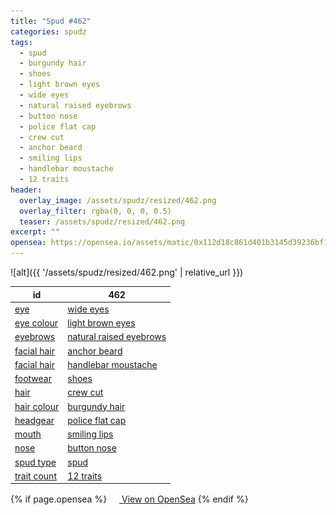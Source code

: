 ```yaml
---
title: "Spud #462"
categories: spudz
tags:
  - spud
  - burgundy hair
  - shoes
  - light brown eyes
  - wide eyes
  - natural raised eyebrows
  - button nose
  - police flat cap
  - crew cut
  - anchor beard
  - smiling lips
  - handlebar moustache
  - 12 traits
header:
  overlay_image: /assets/spudz/resized/462.png
  overlay_filter: rgba(0, 0, 0, 0.5)
  teaser: /assets/spudz/resized/462.png
excerpt: ""
opensea: https://opensea.io/assets/matic/0x112d18c861d401b3145d39236bf149f01e18beed/462
---
```

![alt]({{ '/assets/spudz/resized/462.png' | relative_url }})

| id | 462 |
|-|-|
| <a href="/traits/eye/#trait-type">eye</a> | <a href="/traits/eye/wide-eyes/1/#trait">wide eyes</a> |
| <a href="/traits/eye-colour/#trait-type">eye colour</a> | <a href="/traits/eye-colour/light-brown-eyes/1/#trait">light brown eyes</a> |
| <a href="/traits/eyebrows/#trait-type">eyebrows</a> | <a href="/traits/eyebrows/natural-raised-eyebrows/1/#trait">natural raised eyebrows</a> |
| <a href="/traits/facial-hair/#trait-type">facial hair</a> | <a href="/traits/facial-hair/anchor-beard/1/#trait">anchor beard</a> |
| <a href="/traits/facial-hair/#trait-type">facial hair</a> | <a href="/traits/facial-hair/handlebar-moustache/1/#trait">handlebar moustache</a> |
| <a href="/traits/footwear/#trait-type">footwear</a> | <a href="/traits/footwear/shoes/1/#trait">shoes</a> |
| <a href="/traits/hair/#trait-type">hair</a> | <a href="/traits/hair/crew-cut/1/#trait">crew cut</a> |
| <a href="/traits/hair-colour/#trait-type">hair colour</a> | <a href="/traits/hair-colour/burgundy-hair/1/#trait">burgundy hair</a> |
| <a href="/traits/headgear/#trait-type">headgear</a> | <a href="/traits/headgear/police-flat-cap/1/#trait">police flat cap</a> |
| <a href="/traits/mouth/#trait-type">mouth</a> | <a href="/traits/mouth/smiling-lips/1/#trait">smiling lips</a> |
| <a href="/traits/nose/#trait-type">nose</a> | <a href="/traits/nose/button-nose/1/#trait">button nose</a> |
| <a href="/traits/spud-type/#trait-type">spud type</a> | <a href="/traits/spud-type/spud/1/#trait">spud</a> |
| <a href="/traits/trait-count/#trait-type">trait count</a> | <a href="/traits/trait-count/12-traits/1/#trait">12 traits</a> |

{% if page.opensea %}
<a href="{{page.opensea}}" class="btn btn--info" onclick="window.open(this.href, '_blank'); return false;"><img src="/assets/images/opensea.svg" width="16px"><span>  View on OpenSea</span></a>
{% endif %}
